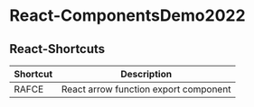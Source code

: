 # React-ComponentsDemo2022

## React-Shortcuts
Shortcut | Description
--- | ------
RAFCE | React arrow function export component